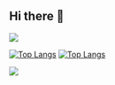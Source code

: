 ## Hi there 👋

<!--
**thgmldl0115/thgmldl0115** is a ✨ _special_ ✨ repository because its `README.md` (this file) appears on your GitHub profile.

Here are some ideas to get you started:

- 🔭 I’m currently working on ...
- 🌱 I’m currently learning ...
- 👯 I’m looking to collaborate on ...
- 🤔 I’m looking for help with ...
- 💬 Ask me about ...
- 📫 How to reach me: ...
- 😄 Pronouns: ...
- ⚡ Fun fact: ...
-->

<img src="https://capsule-render.vercel.app/api?type=waving&color=f1d1d2&height=230&section=header&text=sohee%20lee&fontSize=70" />

[![Top Langs](https://github-readme-stats.vercel.app/api/top-langs/?username=thgmldl0115)](https://github.com/anuraghazra/github-readme-stats)
[![Top Langs](https://github-readme-stats.vercel.app/api/top-langs/?username=thgmldl0115)](https://github.com/anuraghazra/github-readme-stats)


<img src="https://capsule-render.vercel.app/api?type=waving&color=f1d1d2&height=230&section=footer&text=&fontSize=" />

